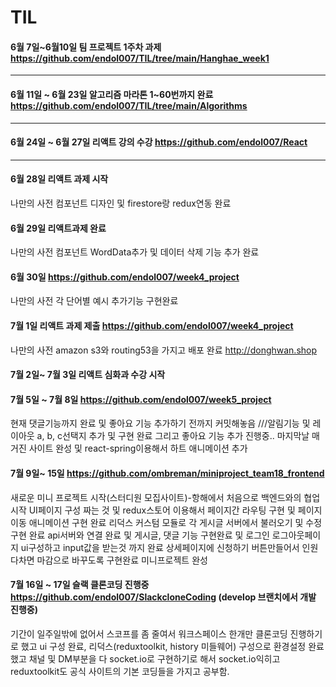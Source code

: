 # TIL

####  6월 7일~6월10일 팀 프로젝트 1주차 과제 https://github.com/endol007/TIL/tree/main/Hanghae_week1

<hr/>

####  6월 11일 ~ 6월 23일 알고리즘 마라톤 1~60번까지 완료 https://github.com/endol007/TIL/tree/main/Algorithms 

<hr/>

####  6월 24일 ~ 6월 27일 리액트 강의 수강 https://github.com/endol007/React

<hr/>

####  6월 28일 리액트 과제 시작 
나만의 사전 컴포넌트 디자인 및 firestore랑 redux연동 완료  
####  6월 29일 리액트과제 완료 
나만의 사전 컴포넌트 WordData추가 및 데이터 삭제 기능 추가 완료
####  6월 30일 https://github.com/endol007/week4_project
나만의 사전 각 단어별 예시 추가기능 구현완료
####  7월 1일 리액트 과제 제출 https://github.com/endol007/week4_project
나만의 사전 amazon s3와 routing53을 가지고 배포 완료 http://donghwan.shop

#### 7월 2일~ 7월 3일 리액트 심화과 수강 시작

#### 7월 5일 ~ 7월 8일 https://github.com/endol007/week5_project
현재 댓글기능까지 완료 및 좋아요 기능 추가하기 전까지 커밋해놓음 ///알림기능 및 레이아웃 a, b, c선택지 추가 및 구현 완료 그리고 좋아요 기능 추가 진행중..
마지막날 매거진 사이트 완성 및 react-spring이용해서 하트 애니메이션 추가
#### 7월 9일~ 15일 https://github.com/ombreman/miniproject_team18_frontend
새로운 미니 프로젝트 시작(스터디원 모집사이트)-항해에서 처음으로 백엔드와의 협업 시작
UI페이지 구성 짜는 것 및 redux스토어 이용해서 페이지간 라우팅 구현 및 페이지 이동 애니메이션 구현 완료
리덕스 커스텀 모듈로 각 게시글 서버에서 불러오기 및 수정 구현 완료
api서버와 연결 완료 및 게시글, 댓글 기능 구현완료 및 로그인 로그아웃페이지 ui구성하고 input값을 받는것 까지 완료
상세페이지에 신청하기 버튼만들어서 인원 다차면 마감으로 바꾸도록 구현완료
미니프로젝트 완성

#### 7월 16일 ~ 17일 슬랙 클론코딩 진행중 https://github.com/endol007/SlackcloneCoding  (develop 브랜치에서 개발 진행중)
기간이 일주일밖에 없어서 스코프를 좀 줄여서 워크스페이스 한개만 클론코딩 진행하기로 했고 ui 구성 완료, 리덕스(reduxtoolkit, history 미들웨어) 구성으로 환경설정 완료했고
채널 및 DM부분을 다 socket.io로 구현하기로 해서 socket.io익히고 reduxtoolkit도 공식 사이트의 기본 코딩들을 가지고 공부함.
